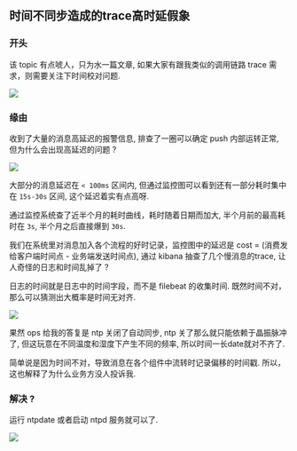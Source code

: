 ## 时间不同步造成的trace高时延假象

### 开头

该 topic 有点唬人，只为水一篇文章, 如果大家有跟我类似的调用链路 trace 需求，则需要关注下时间校对问题.

![](https://xiaorui.cc/image/2020/bao%20jing.jpg)

### 缘由

收到了大量的消息高延迟的报警信息, 排查了一圈可以确定 push 内部运转正常, 但为什么会出现高延迟的问题 ?

![](https://xiaorui.cc/image/2020/20210714140717.png)

大部分的消息延迟在 `< 100ms` 区间内, 但通过监控图可以看到还有一部分耗时集中在 `15s-30s` 区间, 这个延迟着实有点高呀.

通过监控系统查了近半个月的耗时曲线，耗时随着日期而加大, 半个月前的最高耗时在 `3s`, 半个月之后直接爆到 `30s`. 

我们在系统里对消息加入各个流程的好时记录，监控图中的延迟是 cost = (消费发给客户端时间点 - 业务端发送时间点), 通过 kibana 抽查了几个慢消息的trace, 让人奇怪的日志和时间乱掉了 ?

日志的时间就是日志中的时间字段，而不是 filebeat 的收集时间. 既然时间不对，那么可以猜测出大概率是时间无对齐.

![](https://xiaorui.cc/image/2020/20210714135116.png)

果然 ops 给我的答复是 ntp 关闭了自动同步, ntp 关了那么就只能依赖于晶振脉冲了, 但这玩意在不同温度和湿度下产生不同的频率, 所以时间一长date就对不齐了.

简单说是因为时间不对，导致消息在各个组件中流转时记录偏移的时间戳. 所以，这也解释了为什么业务方没人投诉我.

### 解决 ?

运行 ntpdate 或者启动 ntpd 服务就可以了.

![](https://xiaorui.cc/image/2020/20210714134420.png)
